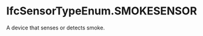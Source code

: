 IfcSensorTypeEnum.SMOKESENSOR
=============================
A device that senses or detects smoke.


